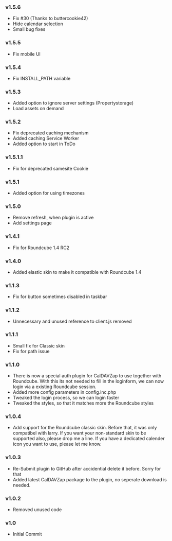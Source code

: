 ### v1.5.6
- Fix #30 (Thanks to buttercookie42)
- Hide calendar selection
- Small bug fixes
  
### v1.5.5
- Fix mobile UI
  
### v1.5.4
- Fix INSTALL_PATH variable
  
### v1.5.3
- Added option to ignore server settings (Propertystorage)
- Load assets on demand
  
### v1.5.2
- Fix deprecated caching mechanism
- Added caching Service Worker
- Added option to start in ToDo
  
### v1.5.1.1
- Fix for deprecated samesite Cookie
  
### v1.5.1
- Added option for using timezones
  
### v1.5.0
- Remove refresh, when plugin is active
- Add settings page
  
### v1.4.1
- Fix for Roundcube 1.4 RC2
  
### v1.4.0
- Added elastic skin to make it compatible with Roundcube 1.4
  
### v1.1.3
  - Fix for button sometimes disabled in taskbar

### v1.1.2
  - Unnecessary and unused reference to client.js removed 
  
### v1.1.1
  - Small fix for Classic skin
  - Fix for path issue

### v1.1.0
  - There is now a special auth plugin for CalDAVZap to use together with Roundcube. With this its not needed to fill in the loginform, we can now login via a existing Roundcube session.
  - Added more config parameters in config.inc.php
  - Tweaked the login process, so we can login faster
  - Tweaked the styles, so that it matches more the Roundcube styles
  
### v1.0.4
  - Add support for the Roundcube classic skin. Before that, it was only compatibel with larry. If you want your non-standard skin to be supported also, please drop me a line. If you have a dedicated calender icon you want to use, please let me know.

### v1.0.3
  - Re-Submit plugin to GitHub after accidential delete it before. Sorry for that
  - Added latest CalDAVZap package to the plugin, no seperate download is needed.

### v1.0.2
- Removed unused code

### v1.0
- Initial Commit
